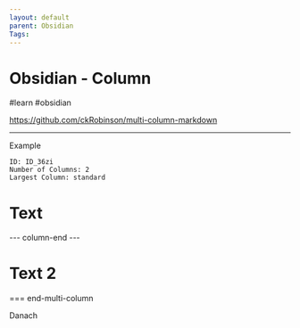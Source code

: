 ```yaml
---
layout: default
parent: Obsidian
Tags: 
---
```

# Obsidian - Column

#learn #obsidian

https://github.com/ckRobinson/multi-column-markdown


---
Example

```start-multi-column
ID: ID_36zi
Number of Columns: 2
Largest Column: standard
```

# Text 

--- column-end ---

# Text 2

=== end-multi-column

Danach


